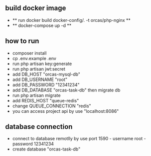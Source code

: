 


## build docker image

- ** run docker build docker-config/. -t orcas/php-nginx **
- ** docker-compose up -d  **



## how to run 

- composer install 
- cp .env.example .env
- run php artisan key:generate
- run php artisan jwt:secret
- add DB_HOST "orcas-mysql-db"
- add DB_USERNAME "root"
- add DB_PASSWORD "12341234"
- add DB_DATABASE "orcas-task-db" then migrate db
- run php artisan migrate 
- add REDIS_HOST "queue-redis" 
- change QUEUE_CONNECTION "redis" 
- you can access project api by use "localhost:8086"

## database connection 

- connect to database remotlly by use port 1590 - username root - password 12341234
- create database "orcas-task-db"